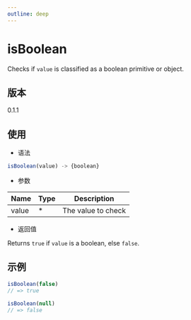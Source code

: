 ```yaml
---
outline: deep
---
```


# isBoolean

Checks if `value` is classified as a boolean primitive or object.

## 版本

0.1.1

## 使用

- 语法

```js
isBoolean(value) -> {boolean}
```

- 参数

| Name    | Type  | Description               |
|---------|-------|---------------------------|
| value   | *     | The value to check        |

- 返回值

Returns `true` if `value` is a boolean, else `false`.

## 示例

```js
isBoolean(false)
// => true

isBoolean(null)
// => false
```

